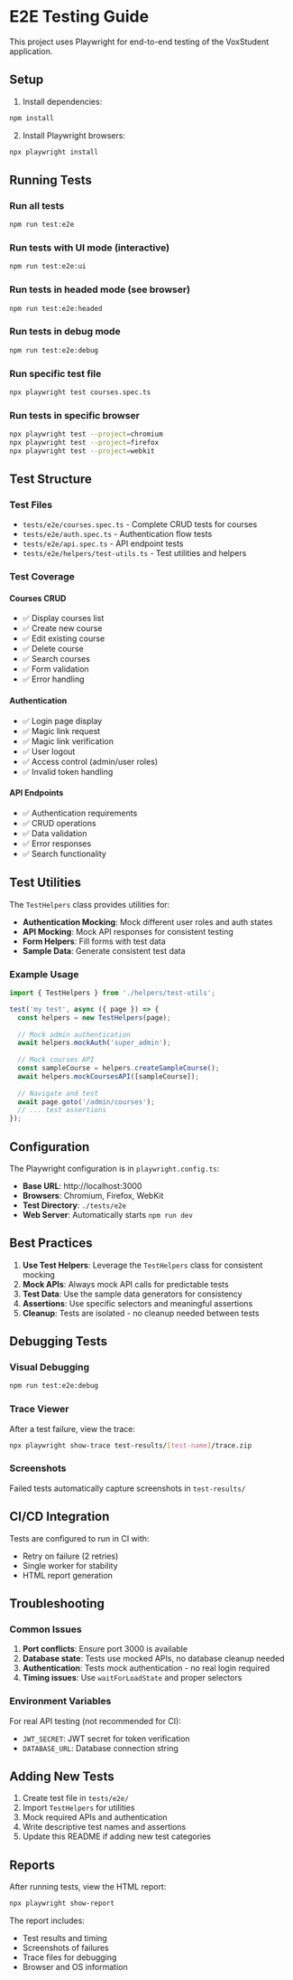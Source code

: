 # E2E Testing Guide

This project uses Playwright for end-to-end testing of the VoxStudent application.

## Setup

1. Install dependencies:
```bash
npm install
```

2. Install Playwright browsers:
```bash
npx playwright install
```

## Running Tests

### Run all tests
```bash
npm run test:e2e
```

### Run tests with UI mode (interactive)
```bash
npm run test:e2e:ui
```

### Run tests in headed mode (see browser)
```bash
npm run test:e2e:headed
```

### Run tests in debug mode
```bash
npm run test:e2e:debug
```

### Run specific test file
```bash
npx playwright test courses.spec.ts
```

### Run tests in specific browser
```bash
npx playwright test --project=chromium
npx playwright test --project=firefox
npx playwright test --project=webkit
```

## Test Structure

### Test Files

- `tests/e2e/courses.spec.ts` - Complete CRUD tests for courses
- `tests/e2e/auth.spec.ts` - Authentication flow tests
- `tests/e2e/api.spec.ts` - API endpoint tests
- `tests/e2e/helpers/test-utils.ts` - Test utilities and helpers

### Test Coverage

#### Courses CRUD
- ✅ Display courses list
- ✅ Create new course
- ✅ Edit existing course
- ✅ Delete course
- ✅ Search courses
- ✅ Form validation
- ✅ Error handling

#### Authentication
- ✅ Login page display
- ✅ Magic link request
- ✅ Magic link verification
- ✅ User logout
- ✅ Access control (admin/user roles)
- ✅ Invalid token handling

#### API Endpoints
- ✅ Authentication requirements
- ✅ CRUD operations
- ✅ Data validation
- ✅ Error responses
- ✅ Search functionality

## Test Utilities

The `TestHelpers` class provides utilities for:

- **Authentication Mocking**: Mock different user roles and auth states
- **API Mocking**: Mock API responses for consistent testing
- **Form Helpers**: Fill forms with test data
- **Sample Data**: Generate consistent test data

### Example Usage

```typescript
import { TestHelpers } from './helpers/test-utils';

test('my test', async ({ page }) => {
  const helpers = new TestHelpers(page);
  
  // Mock admin authentication
  await helpers.mockAuth('super_admin');
  
  // Mock courses API
  const sampleCourse = helpers.createSampleCourse();
  await helpers.mockCoursesAPI([sampleCourse]);
  
  // Navigate and test
  await page.goto('/admin/courses');
  // ... test assertions
});
```

## Configuration

The Playwright configuration is in `playwright.config.ts`:

- **Base URL**: http://localhost:3000
- **Browsers**: Chromium, Firefox, WebKit
- **Test Directory**: `./tests/e2e`
- **Web Server**: Automatically starts `npm run dev`

## Best Practices

1. **Use Test Helpers**: Leverage the `TestHelpers` class for consistent mocking
2. **Mock APIs**: Always mock API calls for predictable tests
3. **Test Data**: Use the sample data generators for consistency
4. **Assertions**: Use specific selectors and meaningful assertions
5. **Cleanup**: Tests are isolated - no cleanup needed between tests

## Debugging Tests

### Visual Debugging
```bash
npm run test:e2e:debug
```

### Trace Viewer
After a test failure, view the trace:
```bash
npx playwright show-trace test-results/[test-name]/trace.zip
```

### Screenshots
Failed tests automatically capture screenshots in `test-results/`

## CI/CD Integration

Tests are configured to run in CI with:
- Retry on failure (2 retries)
- Single worker for stability
- HTML report generation

## Troubleshooting

### Common Issues

1. **Port conflicts**: Ensure port 3000 is available
2. **Database state**: Tests use mocked APIs, no database cleanup needed
3. **Authentication**: Tests mock authentication - no real login required
4. **Timing issues**: Use `waitForLoadState` and proper selectors

### Environment Variables

For real API testing (not recommended for CI):
- `JWT_SECRET`: JWT secret for token verification
- `DATABASE_URL`: Database connection string

## Adding New Tests

1. Create test file in `tests/e2e/`
2. Import `TestHelpers` for utilities
3. Mock required APIs and authentication
4. Write descriptive test names and assertions
5. Update this README if adding new test categories

## Reports

After running tests, view the HTML report:
```bash
npx playwright show-report
```

The report includes:
- Test results and timing
- Screenshots of failures
- Trace files for debugging
- Browser and OS information
